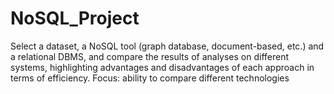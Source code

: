 # NoSQL_Project
Select a dataset, a NoSQL tool (graph database, document-based, etc.) and a relational DBMS, and compare the results of analyses on different systems, highlighting advantages and disadvantages of each approach in terms of efficiency.
Focus: ability to compare different technologies
